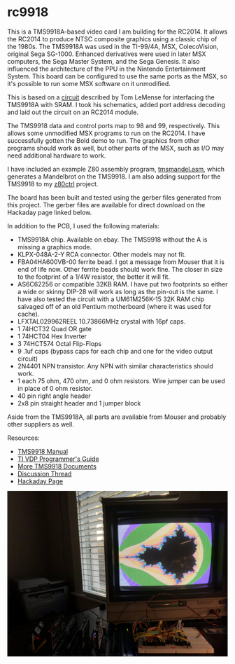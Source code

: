 # rc9918

This is a TMS9918A-based video card I am building for the RC2014. It allows the RC2014 to produce NTSC composite graphics using a classic chip of the 1980s. The TMS9918A was used in the TI-99/4A, MSX, ColecoVision, original Sega SG-1000. Enhanced derivatives were used in later MSX computers, the Sega Master System, and the Sega Genesis. It also influenced the architecture of the PPU in the Nintendo Entertainment System. This board can be configured to use the same ports as the MSX, so it's possible to run some MSX software on it unmodified.

This is based on a [circuit](https://retrobrewcomputers.org/n8vem-pbwiki-archive/0/35845334/48860720/33053543/SRAM%20Replacement%20for%20TMS99x8%20VRAM.pdf) described by Tom LeMense for interfacing the TMS9918A with SRAM.  I took his schematics, added port address decoding and laid out the circuit on an RC2014 module.

The TMS9918 data and control ports map to 98 and 99, respectively. This allows some unmodified MSX programs to run on the RC2014. I have successfully gotten the Bold demo to run. The graphics from other programs should work as well, but other parts of the MSX, such as I/O may need additional hardware to work.

I have included an example Z80 assembly program, [tmsmandel.asm](tmsmandel.asm), which generates a Mandelbrot on the TMS9918. I am also adding support for the TMS9918 to my [z80ctrl](https://github.com/jblang/z80ctrl) project.

The board has been built and tested using the gerber files generated from this project. The gerber files are available for direct download on the Hackaday page linked below.

In addition to the PCB, I used the following materials: 

- TMS9918A chip. Available on ebay. The TMS9918 without the A is missing a graphics mode.  
- KLPX-048A-2-Y RCA connector. Other models may not fit.  
- FBA04HA600VB-00 ferrite bead. I got a message from Mouser that it is end of life now.  Other ferrite beads should work fine. The closer in size to the footprint of a 1/4W resistor, the better it will fit. 
- AS6C62256 or compatible 32KB RAM.  I have put two footprints so either a wide or skinny DIP-28 will work as long as the pin-out is the same. I have also tested the circuit with a UM61M256K-15 32K RAM chip salvaged off of an old Pentium motherboard (where it was used for cache).
- LFXTAL029962REEL 10.73866MHz crystal with 16pf caps. 
- 1 74HCT32 Quad OR gate
- 1 74HCT04 Hex Inverter
- 3 74HCT574 Octal Flip-Flops 
- 9 .1uf caps (bypass caps for each chip and one for the video output circuit)
- 2N4401 NPN transistor. Any NPN with similar characteristics should work. 
- 1 each 75 ohm, 470 ohm, and 0 ohm resistors. Wire jumper can be used in place of 0 ohm resistor.
- 40 pin right angle header
- 2x8 pin straight header and 1 jumper block

Aside from the TMS9918A, all parts are available from Mouser and probably other suppliers as well.

Resources:

- [TMS9918 Manual](http://map.grauw.nl/resources/video/texasinstruments_tms9918.pdf)
- [TI VDP Programmer's Guide](http://map.grauw.nl/resources/video/ti-vdp-programmers-guide.pdf)
- [More TMS9918 Documents](https://github.com/cbmeeks/TMS9918)
- [Discussion Thread](https://groups.google.com/d/topic/rc2014-z80/0m0kbzIJ3tw/discussion)
- [Hackaday Page](https://hackaday.io/project/159057-rc9918)

![Money Shot](tmsmandel.jpg)
